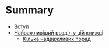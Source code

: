 # Summary

* [Вступ](README.md)
* [Найважливіший розділ у цій книжці](book/most-important/README.md)
  * [Кілька надважливих порад](book/most-important/klka-nadvazhlivih-porad.md)

